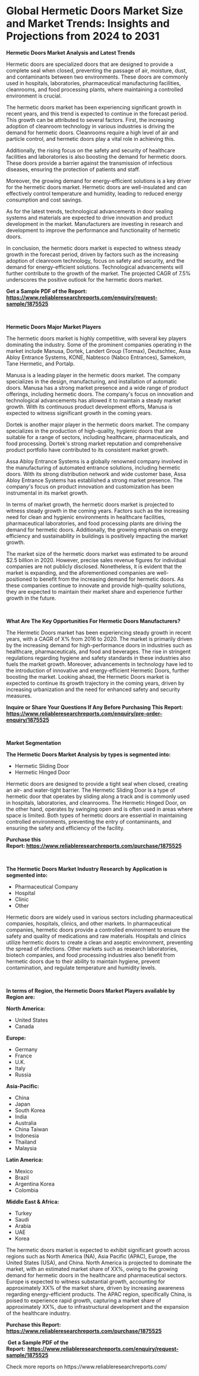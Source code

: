 <p><h1>Global Hermetic Doors Market Size and Market Trends: Insights and Projections from 2024 to 2031</h1></p><p><strong>Hermetic Doors Market Analysis and Latest Trends</strong></p>
<p><p>Hermetic doors are specialized doors that are designed to provide a complete seal when closed, preventing the passage of air, moisture, dust, and contaminants between two environments. These doors are commonly used in hospitals, laboratories, pharmaceutical manufacturing facilities, cleanrooms, and food processing plants, where maintaining a controlled environment is crucial.</p><p>The hermetic doors market has been experiencing significant growth in recent years, and this trend is expected to continue in the forecast period. This growth can be attributed to several factors. First, the increasing adoption of cleanroom technology in various industries is driving the demand for hermetic doors. Cleanrooms require a high level of air and particle control, and hermetic doors play a vital role in achieving this.</p><p>Additionally, the rising focus on the safety and security of healthcare facilities and laboratories is also boosting the demand for hermetic doors. These doors provide a barrier against the transmission of infectious diseases, ensuring the protection of patients and staff.</p><p>Moreover, the growing demand for energy-efficient solutions is a key driver for the hermetic doors market. Hermetic doors are well-insulated and can effectively control temperature and humidity, leading to reduced energy consumption and cost savings.</p><p>As for the latest trends, technological advancements in door sealing systems and materials are expected to drive innovation and product development in the market. Manufacturers are investing in research and development to improve the performance and functionality of hermetic doors.</p><p>In conclusion, the hermetic doors market is expected to witness steady growth in the forecast period, driven by factors such as the increasing adoption of cleanroom technology, focus on safety and security, and the demand for energy-efficient solutions. Technological advancements will further contribute to the growth of the market. The projected CAGR of 7.5% underscores the positive outlook for the hermetic doors market.</p></p>
<p><strong>Get a Sample PDF of the Report:&nbsp; <a href="https://www.reliableresearchreports.com/enquiry/request-sample/1875525">https://www.reliableresearchreports.com/enquiry/request-sample/1875525</a></strong></p>
<p>&nbsp;</p>
<p><strong>Hermetic Doors Major Market Players</strong></p>
<p><p>The hermetic doors market is highly competitive, with several key players dominating the industry. Some of the prominent companies operating in the market include Manusa, Dortek, Landert Group (Tormax), Deutschtec, Assa Abloy Entrance Systems, KONE, Nabtesco (Nabco Entrances), Samekom, Tane Hermetic, and Portalp.</p><p>Manusa is a leading player in the hermetic doors market. The company specializes in the design, manufacturing, and installation of automatic doors. Manusa has a strong market presence and a wide range of product offerings, including hermetic doors. The company's focus on innovation and technological advancements has allowed it to maintain a steady market growth. With its continuous product development efforts, Manusa is expected to witness significant growth in the coming years.</p><p>Dortek is another major player in the hermetic doors market. The company specializes in the production of high-quality, hygienic doors that are suitable for a range of sectors, including healthcare, pharmaceuticals, and food processing. Dortek's strong market reputation and comprehensive product portfolio have contributed to its consistent market growth.</p><p>Assa Abloy Entrance Systems is a globally renowned company involved in the manufacturing of automated entrance solutions, including hermetic doors. With its strong distribution network and wide customer base, Assa Abloy Entrance Systems has established a strong market presence. The company's focus on product innovation and customization has been instrumental in its market growth.</p><p>In terms of market growth, the hermetic doors market is projected to witness steady growth in the coming years. Factors such as the increasing need for clean and hygienic environments in healthcare facilities, pharmaceutical laboratories, and food processing plants are driving the demand for hermetic doors. Additionally, the growing emphasis on energy efficiency and sustainability in buildings is positively impacting the market growth.</p><p>The market size of the hermetic doors market was estimated to be around $2.5 billion in 2020. However, precise sales revenue figures for individual companies are not publicly disclosed. Nonetheless, it is evident that the market is expanding, and the aforementioned companies are well-positioned to benefit from the increasing demand for hermetic doors. As these companies continue to innovate and provide high-quality solutions, they are expected to maintain their market share and experience further growth in the future.</p></p>
<p>&nbsp;</p>
<p><strong>What Are The Key Opportunities For Hermetic Doors Manufacturers?</strong></p>
<p><p>The Hermetic Doors market has been experiencing steady growth in recent years, with a CAGR of X% from 2016 to 2020. The market is primarily driven by the increasing demand for high-performance doors in industries such as healthcare, pharmaceuticals, and food and beverages. The rise in stringent regulations regarding hygiene and safety standards in these industries also fuels the market growth. Moreover, advancements in technology have led to the introduction of innovative and energy-efficient Hermetic Doors, further boosting the market. Looking ahead, the Hermetic Doors market is expected to continue its growth trajectory in the coming years, driven by increasing urbanization and the need for enhanced safety and security measures.</p></p>
<p><strong>Inquire or Share Your Questions If Any Before Purchasing This Report: <a href="https://www.reliableresearchreports.com/enquiry/pre-order-enquiry/1875525">https://www.reliableresearchreports.com/enquiry/pre-order-enquiry/1875525</a></strong></p>
<p>&nbsp;</p>
<p><strong>Market Segmentation</strong></p>
<p><strong>The Hermetic Doors Market Analysis by types is segmented into:</strong></p>
<p><ul><li>Hermetic Sliding Door</li><li>Hermetic Hinged Door</li></ul></p>
<p><p>Hermetic doors are designed to provide a tight seal when closed, creating an air- and water-tight barrier. The Hermetic Sliding Door is a type of hermetic door that operates by sliding along a track and is commonly used in hospitals, laboratories, and cleanrooms. The Hermetic Hinged Door, on the other hand, operates by swinging open and is often used in areas where space is limited. Both types of hermetic doors are essential in maintaining controlled environments, preventing the entry of contaminants, and ensuring the safety and efficiency of the facility.</p></p>
<p><strong>Purchase this Report:&nbsp;<a href="https://www.reliableresearchreports.com/purchase/1875525">https://www.reliableresearchreports.com/purchase/1875525</a></strong></p>
<p>&nbsp;</p>
<p><strong>The Hermetic Doors Market Industry Research by Application is segmented into:</strong></p>
<p><ul><li>Pharmaceutical Company</li><li>Hospital</li><li>Clinic</li><li>Other</li></ul></p>
<p><p>Hermetic doors are widely used in various sectors including pharmaceutical companies, hospitals, clinics, and other markets. In pharmaceutical companies, hermetic doors provide a controlled environment to ensure the safety and quality of medications and raw materials. Hospitals and clinics utilize hermetic doors to create a clean and aseptic environment, preventing the spread of infections. Other markets such as research laboratories, biotech companies, and food processing industries also benefit from hermetic doors due to their ability to maintain hygiene, prevent contamination, and regulate temperature and humidity levels.</p></p>
<p>&nbsp;</p>
<p><strong>In terms of Region, the Hermetic Doors Market Players available by Region are:</strong></p>
<p>
    <p> <strong> North America: </strong>
        <ul>
            <li>United States</li>
            <li>Canada</li>
        </ul>
        </p> 
    <p> <strong> Europe: </strong>
        <ul>
            <li>Germany</li>
            <li>France</li>
            <li>U.K.</li>
            <li>Italy</li>
            <li>Russia</li>
        </ul>
        </p> 
    <p> <strong> Asia-Pacific: </strong>
        <ul>
            <li>China</li>
            <li>Japan</li>
            <li>South Korea</li>
            <li>India</li>
            <li>Australia</li>
            <li>China Taiwan</li>
            <li>Indonesia</li>
            <li>Thailand</li>
            <li>Malaysia</li>
        </ul>
        </p> 
    <p> <strong> Latin America: </strong>
        <ul>
            <li>Mexico</li>
            <li>Brazil</li>
            <li>Argentina Korea</li>
            <li>Colombia</li>
        </ul>
        </p> 
    <p> <strong> Middle East & Africa: </strong>
        <ul>
            <li>Turkey</li>
            <li>Saudi</li>
            <li>Arabia</li>
            <li>UAE</li>
            <li>Korea</li>
        </ul>
    </p>
    </p>
<p><p>The hermetic doors market is expected to exhibit significant growth across regions such as North America (NA), Asia Pacific (APAC), Europe, the United States (USA), and China. North America is projected to dominate the market, with an estimated market share of XX%, owing to the growing demand for hermetic doors in the healthcare and pharmaceutical sectors. Europe is expected to witness substantial growth, accounting for approximately XX% of the market share, driven by increasing awareness regarding energy-efficient products. The APAC region, specifically China, is poised to experience rapid growth, capturing a market share of approximately XX%, due to infrastructural development and the expansion of the healthcare industry.</p></p>
<p><strong>Purchase this Report: <a href="https://www.reliableresearchreports.com/purchase/1875525">https://www.reliableresearchreports.com/purchase/1875525</a></strong></p>
<p>&nbsp;<strong>Get a Sample PDF of the Report:&nbsp;&nbsp;<a href="https://www.reliableresearchreports.com/enquiry/request-sample/1875525">https://www.reliableresearchreports.com/enquiry/request-sample/1875525</a></strong></p>
<p><strong></strong></p>
<p>Check more reports on https://www.reliableresearchreports.com/</p>